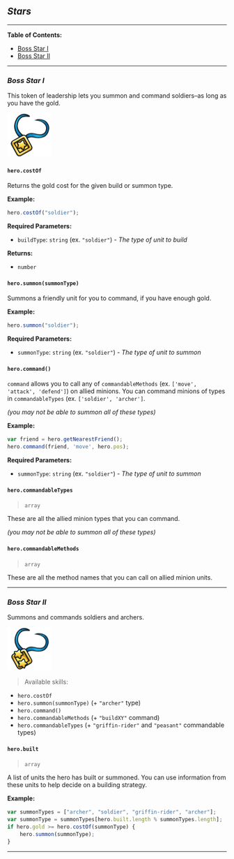 ## _Stars_

___


**Table of Contents:**

* [Boss Star I](#boss-star-i)
* [Boss Star II](#boss-star-ii)

___

### _Boss Star I_

This token of leadership lets you summon and command soldiers–as long as you have the gold.

![](img/star1.png)


#### `hero.costOf`

Returns the gold cost for the given build or summon type.

**Example:**
```javascript
hero.costOf("soldier");
```

**Required Parameters:**
+ `buildType`: `string` (ex. `"soldier"`) - _The type of unit to build_

**Returns:**
+ `number`


#### `hero.summon(summonType)`

Summons a friendly unit for you to command, if you have enough gold.

**Example:**
```javascript
hero.summon("soldier");
```

**Required Parameters:**
+ `summonType`: `string` (ex. `"soldier"`) - _The type of unit to summon_


#### `hero.command()`

`command` allows you to call any of `commandableMethods` (ex. `['move', 'attack', 'defend']`) on allied minions. You can command minions of types in `commandableTypes` (ex. `['soldier', 'archer']`.

_(you may not be able to summon all of these types)_

**Example:**
```javascript
var friend = hero.getNearestFriend();
hero.command(friend, 'move', hero.pos);
```

**Required Parameters:**
+ `summonType`: `string` (ex. `"soldier"`) - _The type of unit to summon_


#### `hero.commandableTypes`

> `array`

These are all the allied minion types that you can command.

_(you may not be able to summon all of these types)_


#### `hero.commandableMethods`

> `array`

These are all the method names that you can call on allied minion units.

___

### _Boss Star II_

Summons and commands soldiers and archers.

![](img/star2.png)

> Available skills:
+ `hero.costOf`
+ `hero.summon(summonType)` (+ `"archer"` type)
+ `hero.command()`
+ `hero.commandableMethods` (+ `"buildXY"` command)
+ `hero.commandableTypes` (+ `"griffin-rider"` and `"peasant"` commandable types)


#### `hero.built`

> `array`

A list of units the hero has built or summoned. You can use information from these units to help decide on a building strategy.

**Example:**

```javascript
var summonTypes = ["archer", "soldier", "griffin-rider", "archer"];
var summonType = summonTypes[hero.built.length % summonTypes.length];
if hero.gold >= hero.costOf(summonType) {
    hero.summon(summonType);
}
```

___
